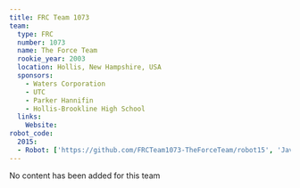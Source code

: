 ```yaml
---
title: FRC Team 1073
team:
  type: FRC
  number: 1073
  name: The Force Team
  rookie_year: 2003
  location: Hollis, New Hampshire, USA
  sponsors:
    - Waters Corporation
    - UTC
    - Parker Hannifin
    - Hollis-Brookline High School
  links:
    Website:
robot_code:
  2015:
  - Robot: ['https://github.com/FRCTeam1073-TheForceTeam/robot15', 'Java'] 
---
```

No content has been added for this team